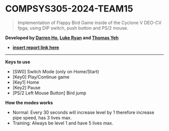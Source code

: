 # COMPSYS305-2024-TEAM15

  > Implementation of Flappy Bird Game inside of the Cyclone V DEO-CV fpga, using DIP switch, push button and PS/2 mouse.

  **Developed by [Darren Ho](https://github.com/LezyPanda), [Luke Ryan](https://github.com/lryan123) and [Thomas Yeh](https://github.com/ThomasYeh7414)**
  * **[insert report link here](https://youtu.be/W8x4m-qpmJ8?si=Q30oJjKnYZ30GEr-&t=92)**
  ---
**Keys to use**
* [SW0] Switch Mode (only on Home/Start)
* [Key0] Play/Continue game
* [Key1] Home
* [Key2] Pause
* [PS/2 Left Mouse Button] Bird jump

**How the modes works**
* Normal: Every 30 seconds will increase level by 1 therefore increase pipe speed, has 3 lives max.
* Training: Always be level 1 and have 5 lives max.

